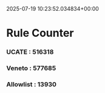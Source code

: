 2025-07-19 10:23:52.034834+00:00
# Rule Counter 
 ### UCATE : 516318

 ### Veneto : 577685

 ### Allowlist : 13930
